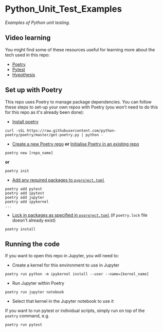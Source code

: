 # Python_Unit_Test_Examples
*Examples of Python unit testing.*

## Video learning
You might find some of these resources useful for learning more about the tech used in this repo:
* [Poetry](https://www.youtube.com/watch?v=6ey-nNRvBrk)
* [Pytest](https://www.lambdatest.com/blog/end-to-end-tutorial-for-pytest-fixtures-with-examples/)
* [Hypothesis](https://www.hillelwayne.com/talks/beyond-unit-tests/)

## Set up with Poetry
This repo uses Poetry to manage package dependencies. You can follow these steps to set-up your own repos with Poetry (you won't need to do this for this repo as it's already been done):
* [Install poetry](https://python-poetry.org/docs/#installation)
```
curl -sSL https://raw.githubusercontent.com/python-poetry/poetry/master/get-poetry.py | python -
```
* [Create a new Poetry repo](https://python-poetry.org/docs/basic-usage/#project-setup) **or** [Initialise Poetry in an existing repo](https://python-poetry.org/docs/basic-usage/#initialising-a-pre-existing-project)
```
poetry new [repo_name]
```
**or**
```
poetry init
```
* [Add any required packages to `pyproject.toml`](https://python-poetry.org/docs/basic-usage/#specifying-dependencies)
```
poetry add pytest
poetry add ipytest
poetry add jupyter
poetry add ipykernel
...
```
* [Lock in packages as specified in `pyproject.toml`](https://python-poetry.org/docs/basic-usage/#installing-dependencies) (if `poetry.lock` file doesn't already exist)
```
poetry install
```


## Running the code
If you want to open this repo in Jupyter, you will need to:
* Create a kernel for this environment to use in Jupyter 
```
poetry run python -m ipykernel install --user --name=[kernel_name]
```
* Run Jupyter within Poetry
```
poetry run jupyter notebook
```
* Select that kernel in the Jupyter notebook to use it


If you want to run pytest or individual scripts, simply run on top of the `poetry` command, e.g.
```
poetry run pytest
```
